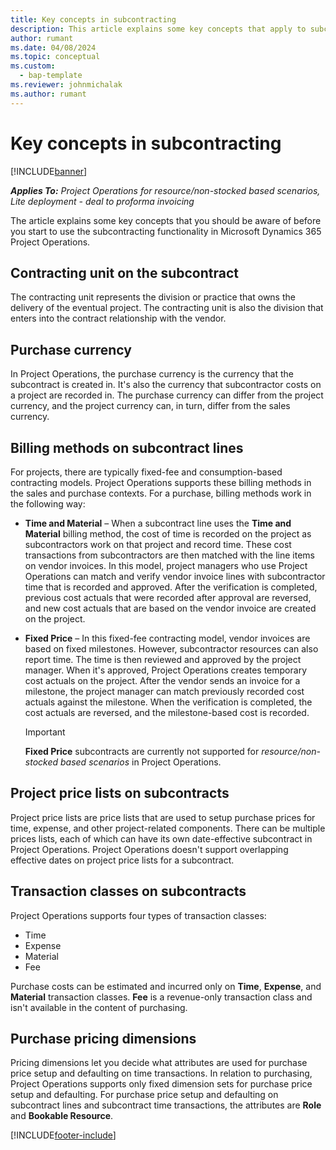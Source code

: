 ```yaml
---
title: Key concepts in subcontracting 
description: This article explains some key concepts that apply to subcontracting in Microsoft Dynamics 365 Project Operations.
author: rumant
ms.date: 04/08/2024
ms.topic: conceptual
ms.custom: 
  - bap-template
ms.reviewer: johnmichalak
ms.author: rumant
---
```


# Key concepts in subcontracting

[!INCLUDE[banner](../../includes/banner.md)]

_**Applies To:** Project Operations for resource/non-stocked based scenarios, Lite deployment - deal to proforma invoicing_

The article explains some key concepts that you should be aware of before you start to use the subcontracting functionality in Microsoft Dynamics 365 Project Operations.

## Contracting unit on the subcontract

The contracting unit represents the division or practice that owns the delivery of the eventual project. The contracting unit is also the division that enters into the contract relationship with the vendor.

## Purchase currency

In Project Operations, the purchase currency is the currency that the subcontract is created in. It's also the currency that subcontractor costs on a project are recorded in. The purchase currency can differ from the project currency, and the project currency can, in turn, differ from the sales currency.

## Billing methods on subcontract lines

For projects, there are typically fixed-fee and consumption-based contracting models. Project Operations supports these billing methods in the sales and purchase contexts. For a purchase, billing methods work in the following way:

- **Time and Material** – When a subcontract line uses the **Time and Material** billing method, the cost of time is recorded on the project as subcontractors work on that project and record time. These cost transactions from subcontractors are then matched with the line items on vendor invoices. In this model, project managers who use Project Operations can match and verify vendor invoice lines with subcontractor time that is recorded and approved. After the verification is completed, previous cost actuals that were recorded after approval are reversed, and new cost actuals that are based on the vendor invoice are created on the project.
- **Fixed Price** – In this fixed-fee contracting model, vendor invoices are based on fixed milestones. However, subcontractor resources can also report time. The time is then reviewed and approved by the project manager. When it's approved, Project Operations creates temporary cost actuals on the project. After the vendor sends an invoice for a milestone, the project manager can match previously recorded cost actuals against the milestone. When the verification is completed, the cost actuals are reversed, and the milestone-based cost is recorded.


    > [!IMPORTANT]
    > **Fixed Price** subcontracts are currently not supported for _resource/non-stocked based scenarios_ in Project Operations. 

## Project price lists on subcontracts

Project price lists are price lists that are used to setup purchase prices for time, expense, and other project-related components. There can be multiple prices lists, each of which can have its own date-effective subcontract in Project Operations. Project Operations doesn't support overlapping effective dates on project price lists for a subcontract.

## Transaction classes on subcontracts

Project Operations supports four types of transaction classes:

- Time
- Expense
- Material
- Fee

Purchase costs can be estimated and incurred only on **Time**, **Expense**, and **Material** transaction classes. **Fee** is a revenue-only transaction class and isn't available in the content of purchasing.

## Purchase pricing dimensions

Pricing dimensions let you decide what attributes are used for purchase price setup and defaulting on time transactions. In relation to purchasing, Project Operations supports only fixed dimension sets for purchase price setup and defaulting. For purchase price setup and defaulting on subcontract lines and subcontract time transactions, the attributes are **Role** and **Bookable Resource**.

[!INCLUDE[footer-include](../../includes/footer-banner.md)]
